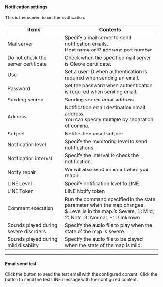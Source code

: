 #### Notification settings
<div class="text-xl">
This is the screen to set the notification.
</div>

>>>

<div class="text-sm">

| Items | Contents |
| ---- | ---- |
| Mail server | Specify a mail server to send notification emails.<br> Host name or IP address: port number |
| Do not check the server certificate | Check when the specified mail server is Oleore certificate.|
| User | Set a user ID when authentication is required when sending an email.|
| Password | Set the password when authentication is required when sending email.|
| Sending source | Sending source email address.|
| Address | Notification email destination email address.<BR> You can specify multiple by separation of comma.|
Subject | Notification email subject.|
| Notification level | Specify the monitoring level to send notifications.|
| Notification interval | Specify the interval to check the notification.|
| Notify repair | We will also send an email when you reapir.|
| LINE Level| Specify notification level fo LINE.|
| LINE Token| LINE Notify token|
| Comment execution | Run the command specified in the state parameter when the map changes.<br> $ Level is in the map.0: Severe, 1: Mild, 2: Note, 3: Normal, -1: Unknown |
| Sounds played during severe disorders | Specify the audio file to play when the state of the map is severe.|
| Sounds played during mild disability | Specify the audio file to be played when the state of the map is mild.|

</div>

---
#### Email send test

<div class="text-xl">
Click the <Test> button to send the test email with the configured content.
Click the <LINE Test> button to send the test LINE message  with the configured content.
</div>

